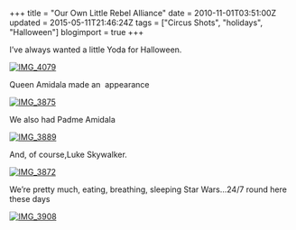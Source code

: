 +++
title = "Our Own Little Rebel Alliance"
date = 2010-11-01T03:51:00Z
updated = 2015-05-11T21:46:24Z
tags = ["Circus Shots", "holidays", "Halloween"]
blogimport = true 
+++

I’ve always wanted a little Yoda for Halloween.

[![IMG_4079](https://latc.s3.amazonaws.com/wp-content/uploads/2010/11/IMG_4079.jpg "IMG_4079")](https://latc.s3.amazonaws.com/wp-content/uploads/2010/11/IMG_4079.jpg)

Queen Amidala made an&#160; appearance

[![IMG_3875](https://latc.s3.amazonaws.com/wp-content/uploads/2010/11/IMG_3875.jpg "IMG_3875")](https://latc.s3.amazonaws.com/wp-content/uploads/2010/11/IMG_3875.jpg)

We also had Padme Amidala

[![IMG_3889](https://latc.s3.amazonaws.com/wp-content/uploads/2010/11/IMG_3889.jpg "IMG_3889")](https://latc.s3.amazonaws.com/wp-content/uploads/2010/11/IMG_3889.jpg)

And, of course,Luke Skywalker.

[![IMG_3872](https://latc.s3.amazonaws.com/wp-content/uploads/2010/11/IMG_3872.jpg "IMG_3872")](https://latc.s3.amazonaws.com/wp-content/uploads/2010/11/IMG_3872.jpg)

We’re pretty much, eating, breathing, sleeping Star Wars…24/7 round here these days

[![IMG_3908](https://latc.s3.amazonaws.com/wp-content/uploads/2010/11/IMG_3908.jpg "IMG_3908")](https://latc.s3.amazonaws.com/wp-content/uploads/2010/11/IMG_3908.jpg)
